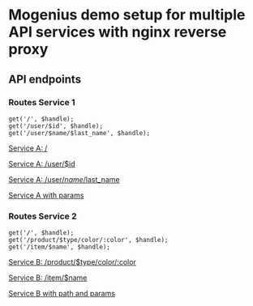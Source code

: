 # Mogenius demo setup for multiple API services with nginx reverse proxy

## API endpoints

### Routes Service 1
```
get('/', $handle);
get('/user/$id', $handle);
get('/user/$name/$last_name', $handle);
```

[Service A: /](/service/1)

[Service A: /user/$id](/service/1/user/foo)

[Service A: /user/$name/$last_name](/service/1/user/foo/bar)

[Service A with params](/service/1?param1=value1)

### Routes Service 2
```
get('/', $handle);
get('/product/$type/color/:color', $handle);
get('/item/$name', $handle);
```

[Service B: /product/$type/color/:color](/service/2/e-class/color/gray)

[Service B: /item/$name](/service/2/item/t-shirt)

[Service B with path and params](/service/2/new/route2?param1=value1)
